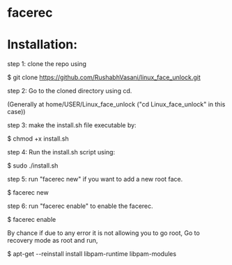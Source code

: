 
# facerec

# Installation:
step 1: clone the repo using

$ git clone https://github.com/RushabhVasani/linux_face_unlock.git



step 2: Go to the cloned directory using cd.

(Generally at home/USER/Linux_face_unlock ("cd Linux_face_unlock" in this case))



step 3: make the install.sh file executable by:

$ chmod +x install.sh



step 4: Run the install.sh script using:

$ sudo ./install.sh



step 5: run "facerec new" if you want to add a new root face.

$ facerec new



step 6: run "facerec enable" to enable the facerec.

$ facerec enable



By chance if due to any error it is not allowing you to go root, Go to recovery mode as root and run,

$ apt-get --reinstall install libpam-runtime libpam-modules

